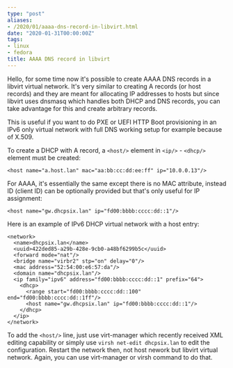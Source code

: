 ```yaml
---
type: "post"
aliases:
- /2020/01/aaaa-dns-record-in-libvirt.html
date: "2020-01-31T00:00:00Z"
tags:
- linux
- fedora
title: AAAA DNS record in libvirt
---
```


Hello, for some time now it's possible to create AAAA DNS records in a libvirt
virtual network. It's very similar to creating A records (or host records) and
they are meant for allocating IP addresses to hosts but since libvirt uses
dnsmasq which handles both DHCP and DNS records, you can take advantage for
this and create arbitrary records.

This is useful if you want to do PXE or UEFI HTTP Boot provisioning in an IPv6
only virtual network with full DNS working setup for example because of X.509.

To create a DHCP with A record, a `<host/>` element in `<ip/>` - `<dhcp/>`
element must be created:

    <host name="a.host.lan" mac="aa:bb:cc:dd:ee:ff" ip="10.0.0.13"/>

For AAAA, it's essentially the same except there is no MAC attribute, instead
ID (client ID) can be optionally provided but that's only useful for IP
assignment:

    <host name="gw.dhcpsix.lan" ip="fd00:bbbb:cccc:dd::1"/>

Here is an example of IPv6 DHCP virtual network with a host entry:

    <network>
      <name>dhcpsix.lan</name>
      <uuid>422ded85-a29b-428e-9cb0-a48bf6299b5c</uuid>
      <forward mode="nat"/>
      <bridge name="virbr2" stp="on" delay="0"/>
      <mac address="52:54:00:e6:57:da"/>
      <domain name="dhcpsix.lan"/>
      <ip family="ipv6" address="fd00:bbbb:cccc:dd::1" prefix="64">
        <dhcp>
          <range start="fd00:bbbb:cccc:dd::100" end="fd00:bbbb:cccc:dd::1ff"/>
          <host name="gw.dhcpsix.lan" ip="fd00:bbbb:cccc:dd::1"/>
        </dhcp>
      </ip>
    </network>

To add the `<host/>` line, just use virt-manager which recently received XML
editing capability or simply use `virsh net-edit dhcpsix.lan` to edit the
configuration. Restart the network then, not host nework but libvirt virtual
network. Again, you can use virt-manager or virsh command to do that.
